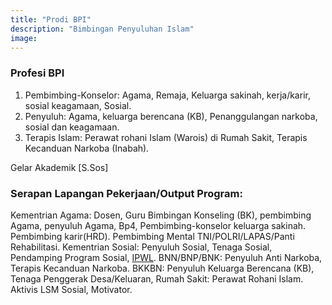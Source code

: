 ```yaml
---
title: "Prodi BPI"
description: "Bimbingan Penyuluhan Islam"
image:  
---
```


### Profesi BPI

1. Pembimbing-Konselor: Agama, Remaja, Keluarga sakinah, kerja/karir, sosial keagamaan, Sosial.
2. Penyuluh: Agama, keluarga berencana (KB), Penanggulangan narkoba, sosial dan keagamaan.
3. Terapis Islam: Perawat rohani Islam (Warois) di Rumah Sakit, Terapis Kecanduan Narkoba (Inabah).

Gelar Akademik [S.Sos]

### Serapan Lapangan Pekerjaan/Output Program:
Kementrian Agama: Dosen, Guru Bimbingan Konseling (BK), pembimbing Agama, penyuluh Agama, Bp4, Pembimbing-konselor keluarga sakinah.
Pembimbing karir(HRD). Pembimbing Mental TNI/POLRI/LAPAS/Panti Rehabilitasi. Kementrian Sosial: Penyuluh Sosial, Tenaga Sosial, Pendamping Program Sosial, [IPWL](https://www.sirnarasa.org/ipwl). BNN/BNP/BNK: Penyuluh Anti Narkoba, Terapis Kecanduan Narkoba. BKKBN: Penyuluh Keluarga Berencana (KB), Tenaga Penggerak Desa/Keluaran, Rumah Sakit: Perawat Rohani Islam. Aktivis LSM Sosial, Motivator.
